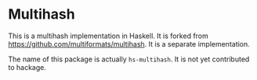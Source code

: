 # Multihash

This is a multihash implementation in Haskell. It is forked from https://github.com/multiformats/multihash. It is a separate implementation.

The name of this package is actually `hs-multihash`. It is not yet contributed to hackage.
